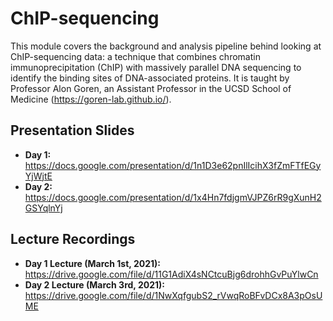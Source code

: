 # ChIP-sequencing
This module covers the background and analysis pipeline behind looking at ChIP-sequencing data: a technique that combines chromatin immunoprecipitation (ChIP) with massively parallel DNA sequencing to identify the binding sites of DNA-associated proteins. It is taught by Professor Alon Goren, an Assistant Professor in the UCSD School of Medicine (https://goren-lab.github.io/).

## Presentation Slides
* **Day 1:** https://docs.google.com/presentation/d/1n1D3e62pnIlIcihX3fZmFTfEGyYjWjtE
* **Day 2:** https://docs.google.com/presentation/d/1x4Hn7fdjgmVJPZ6rR9gXunH2GSYqlnYj

## Lecture Recordings

* **Day 1 Lecture (March 1st, 2021):** https://drive.google.com/file/d/11G1AdiX4sNCtcuBjg6drohhGvPuYlwCn
* **Day 2 Lecture (March 3rd, 2021):** https://drive.google.com/file/d/1NwXqfgubS2_rVwqRoBFvDCx8A3pOsUME
